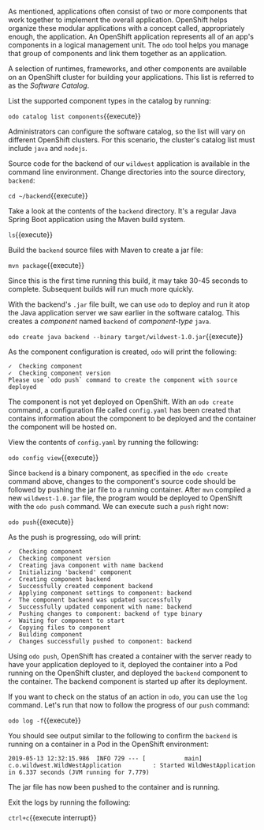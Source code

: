 As mentioned, applications often consist of two or more components that work together to implement the overall application. OpenShift helps organize these modular applications with a concept called, appropriately enough, the application. An OpenShift application represents all of an app's components in a logical management unit. The `odo` tool helps you manage that group of components and link them together as an application.

A selection of runtimes, frameworks, and other components are available on an OpenShift cluster for building your applications. This list is referred to as the *Software Catalog*.

List the supported component types in the catalog by running:

`odo catalog list components`{{execute}}

Administrators can configure the software catalog, so the list will vary on different OpenShift clusters. For this scenario, the cluster's catalog list must include `java` and `nodejs`.

Source code for the backend of our `wildwest` application is available in the command line environment. Change directories into the source directory, `backend`:

`cd ~/backend`{{execute}}

Take a look at the contents of the `backend` directory. It's a regular Java Spring Boot application using the Maven build system.

`ls`{{execute}}

Build the `backend` source files with Maven to create a jar file:

`mvn package`{{execute}}

Since this is the first time running this build, it may take 30-45 seconds to complete. Subsequent builds will run much more quickly.

With the backend's `.jar` file built, we can use `odo` to deploy and run it atop the Java application server we saw earlier in the software catalog. This creates a *component* named `backend` of *component-type* `java`.

`odo create java backend --binary target/wildwest-1.0.jar`{{execute}}

As the component configuration is created, `odo` will print the following:

```
✓  Checking component
✓  Checking component version
Please use `odo push` command to create the component with source deployed
```

The component is not yet deployed on OpenShift. With an `odo create` command, a configuration file called `config.yaml` has been created that contains information about the component to be deployed and the container the component will be hosted on.

View the contents of `config.yaml` by running the following:

`odo config view`{{execute}}

Since `backend` is a binary component, as specified in the `odo create` command above, changes to the component's source code should be followed by pushing the jar file to a running container. After `mvn` compiled a new `wildwest-1.0.jar` file, the program would be deployed to OpenShift with the `odo push` command. We can execute such a `push` right now:

`odo push`{{execute}}

As the push is progressing, `odo` will print:

```
✓  Checking component
✓  Checking component version
✓  Creating java component with name backend
✓  Initializing 'backend' component
✓  Creating component backend
✓  Successfully created component backend
✓  Applying component settings to component: backend
✓  The component backend was updated successfully
✓  Successfully updated component with name: backend
✓  Pushing changes to component: backend of type binary
✓  Waiting for component to start
✓  Copying files to component
✓  Building component
✓  Changes successfully pushed to component: backend
```

Using `odo push`, OpenShift has created a container with the server ready to have your application deployed to it, deployed the container into a Pod running on the OpenShift cluster, and deployed the `backend` component to the container. The backend component is started up after its deployment.

If you want to check on the status of an action in `odo`, you can use the `log` command. Let's run that now to follow the progress of our `push` command:

`odo log -f`{{execute}}

You should see output similar to the following to confirm the `backend` is running on a container in a Pod in the OpenShift environment:

```
2019-05-13 12:32:15.986  INFO 729 --- [           main] c.o.wildwest.WildWestApplication         : Started WildWestApplication in 6.337 seconds (JVM running for 7.779)
```

The jar file has now been pushed to the container and is running.

Exit the logs by running the following:

`ctrl+c`{{execute interrupt}}
